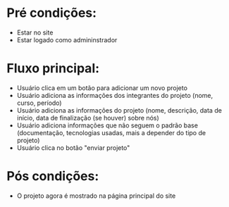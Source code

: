 # Pré condições:
- Estar no site
- Estar logado como admininstrador

# Fluxo principal:
- Usuário clica em um botão para adicionar um novo projeto
- Usuário adiciona as informações dos integrantes do projeto (nome, curso, período)
- Usuário adiciona as informações do projeto (nome, descrição, data de início, data de finalização (se houver)
sobre nós)
- Usuário adiciona informações que não seguem o padrão base (documentação, tecnologias usadas, mais a depender do tipo de projeto)
- Usuário clica no botão "enviar projeto"

# Pós condições:
- O projeto agora é mostrado na página principal do site
